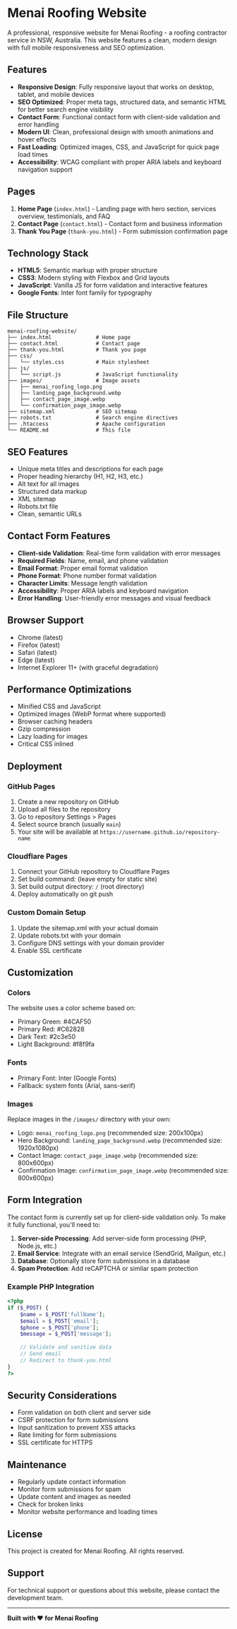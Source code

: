 # Menai Roofing Website

A professional, responsive website for Menai Roofing - a roofing contractor service in NSW, Australia. This website features a clean, modern design with full mobile responsiveness and SEO optimization.

## Features

- **Responsive Design**: Fully responsive layout that works on desktop, tablet, and mobile devices
- **SEO Optimized**: Proper meta tags, structured data, and semantic HTML for better search engine visibility
- **Contact Form**: Functional contact form with client-side validation and error handling
- **Modern UI**: Clean, professional design with smooth animations and hover effects
- **Fast Loading**: Optimized images, CSS, and JavaScript for quick page load times
- **Accessibility**: WCAG compliant with proper ARIA labels and keyboard navigation support

## Pages

1. **Home Page** (`index.html`) - Landing page with hero section, services overview, testimonials, and FAQ
2. **Contact Page** (`contact.html`) - Contact form and business information
3. **Thank You Page** (`thank-you.html`) - Form submission confirmation page

## Technology Stack

- **HTML5**: Semantic markup with proper structure
- **CSS3**: Modern styling with Flexbox and Grid layouts
- **JavaScript**: Vanilla JS for form validation and interactive features
- **Google Fonts**: Inter font family for typography

## File Structure

```
menai-roofing-website/
├── index.html              # Home page
├── contact.html            # Contact page
├── thank-you.html          # Thank you page
├── css/
│   └── styles.css          # Main stylesheet
├── js/
│   └── script.js           # JavaScript functionality
├── images/                 # Image assets
│   ├── menai_roofing_logo.png
│   ├── landing_page_background.webp
│   ├── contact_page_image.webp
│   └── confirmation_page_image.webp
├── sitemap.xml             # SEO sitemap
├── robots.txt              # Search engine directives
├── .htaccess               # Apache configuration
└── README.md               # This file
```

## SEO Features

- Unique meta titles and descriptions for each page
- Proper heading hierarchy (H1, H2, H3, etc.)
- Alt text for all images
- Structured data markup
- XML sitemap
- Robots.txt file
- Clean, semantic URLs

## Contact Form Features

- **Client-side Validation**: Real-time form validation with error messages
- **Required Fields**: Name, email, and phone validation
- **Email Format**: Proper email format validation
- **Phone Format**: Phone number format validation
- **Character Limits**: Message length validation
- **Accessibility**: Proper ARIA labels and keyboard navigation
- **Error Handling**: User-friendly error messages and visual feedback

## Browser Support

- Chrome (latest)
- Firefox (latest)
- Safari (latest)
- Edge (latest)
- Internet Explorer 11+ (with graceful degradation)

## Performance Optimizations

- Minified CSS and JavaScript
- Optimized images (WebP format where supported)
- Browser caching headers
- Gzip compression
- Lazy loading for images
- Critical CSS inlined

## Deployment

### GitHub Pages

1. Create a new repository on GitHub
2. Upload all files to the repository
3. Go to repository Settings > Pages
4. Select source branch (usually `main`)
5. Your site will be available at `https://username.github.io/repository-name`

### Cloudflare Pages

1. Connect your GitHub repository to Cloudflare Pages
2. Set build command: (leave empty for static site)
3. Set build output directory: `/` (root directory)
4. Deploy automatically on git push

### Custom Domain Setup

1. Update the sitemap.xml with your actual domain
2. Update robots.txt with your domain
3. Configure DNS settings with your domain provider
4. Enable SSL certificate

## Customization

### Colors
The website uses a color scheme based on:
- Primary Green: #4CAF50
- Primary Red: #C62828
- Dark Text: #2c3e50
- Light Background: #f8f9fa

### Fonts
- Primary Font: Inter (Google Fonts)
- Fallback: system fonts (Arial, sans-serif)

### Images
Replace images in the `/images/` directory with your own:
- Logo: `menai_roofing_logo.png` (recommended size: 200x100px)
- Hero Background: `landing_page_background.webp` (recommended size: 1920x1080px)
- Contact Image: `contact_page_image.webp` (recommended size: 800x600px)
- Confirmation Image: `confirmation_page_image.webp` (recommended size: 800x600px)

## Form Integration

The contact form is currently set up for client-side validation only. To make it fully functional, you'll need to:

1. **Server-side Processing**: Add server-side form processing (PHP, Node.js, etc.)
2. **Email Service**: Integrate with an email service (SendGrid, Mailgun, etc.)
3. **Database**: Optionally store form submissions in a database
4. **Spam Protection**: Add reCAPTCHA or similar spam protection

### Example PHP Integration

```php
<?php
if ($_POST) {
    $name = $_POST['fullName'];
    $email = $_POST['email'];
    $phone = $_POST['phone'];
    $message = $_POST['message'];
    
    // Validate and sanitize data
    // Send email
    // Redirect to thank-you.html
}
?>
```

## Security Considerations

- Form validation on both client and server side
- CSRF protection for form submissions
- Input sanitization to prevent XSS attacks
- Rate limiting for form submissions
- SSL certificate for HTTPS

## Maintenance

- Regularly update contact information
- Monitor form submissions for spam
- Update content and images as needed
- Check for broken links
- Monitor website performance and loading times

## License

This project is created for Menai Roofing. All rights reserved.

## Support

For technical support or questions about this website, please contact the development team.

---

**Built with ❤️ for Menai Roofing**

